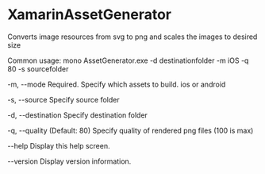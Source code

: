 # XamarinAssetGenerator
Converts image resources from svg to png and scales the images to desired size


Common usage:
mono AssetGenerator.exe -d destinationfolder -m iOS -q 80 -s sourcefolder

  -m, --mode           Required. Specify which assets to build. ios or android

  -s, --source         Specify source folder

  -d, --destination    Specify destination folder

  -q, --quality        (Default: 80) Specify quality of rendered png files (100 is max)

  --help               Display this help screen.

  --version            Display version information.
